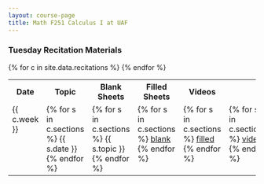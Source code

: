 ```yaml
---
layout: course-page
title: Math F251 Calculus I at UAF
---
```


### Tuesday Recitation Materials

<div class="x-scroll">
<table class="asst-table">
<tr><th>Date</th><th>Topic</th><th>Blank Sheets</th><th>Filled Sheets</th><th>Videos</th></tr>
{% for c in site.data.recitations %}
<tr valign="top">
  <td>{{ c.week }}</td>
  <td>
    {% for s in c.sections %}
      {{ s.date }}
    {% endfor %}
 </td>
  <td>
    {% for s in c.sections %}
      {{ s.topic }}
    {% endfor %}
 </td>
  <td>
    {% for s in c.sections %}
      <a href="assets/recitations/{{s.blank}}">blank</a><br>
    {% endfor %}
 </td>
  <td>
    {% for s in c.sections %}
      <a href="assets/recitations/{{s.filled}}">filled</a><br>
    {% endfor %}
 </td>
  <td>
    {% for s in c.sections %}
      <a href="assets/recitations/{{s.video}}">video</a><br>
    {% endfor %}
 </td>
</tr>
{% endfor %}
</table>
</div>
